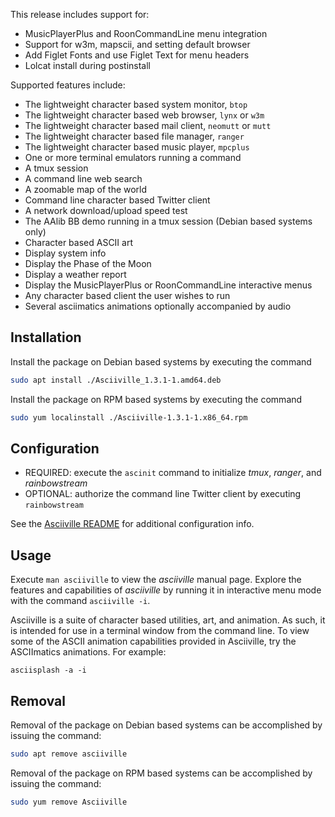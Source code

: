 This release includes support for:

* MusicPlayerPlus and RoonCommandLine menu integration
* Support for w3m, mapscii, and setting default browser
* Add Figlet Fonts and use Figlet Text for menu headers
* Lolcat install during postinstall

Supported features include:

* The lightweight character based system monitor, `btop`
* The lightweight character based web browser, `lynx` or `w3m`
* The lightweight character based mail client, `neomutt` or `mutt`
* The lightweight character based file manager, `ranger`
* The lightweight character based music player, `mpcplus`
* One or more terminal emulators running a command
* A tmux session
* A command line web search
* A zoomable map of the world
* Command line character based Twitter client
* A network download/upload speed test
* The AAlib BB demo running in a tmux session (Debian based systems only)
* Character based ASCII art
* Display system info
* Display the Phase of the Moon
* Display a weather report
* Display the MusicPlayerPlus or RoonCommandLine interactive menus
* Any character based client the user wishes to run
* Several asciimatics animations optionally accompanied by audio

## Installation
Install the package on Debian based systems by executing the command
```bash
sudo apt install ./Asciiville_1.3.1-1.amd64.deb
```

Install the package on RPM based systems by executing the command
```bash
sudo yum localinstall ./Asciiville-1.3.1-1.x86_64.rpm
```

## Configuration

* REQUIRED: execute the `ascinit` command to initialize *tmux*, *ranger*, and *rainbowstream*
* OPTIONAL: authorize the command line Twitter client by executing `rainbowstream`

See the [Asciiville README](https://github.com/doctorfree/Asciiville#readme) for additional configuration info.

## Usage

Execute `man asciiville` to view the *asciiville* manual page. Explore the features and capabilities of *asciiville* by running it in interactive menu mode with the command `asciiville -i`.

Asciiville is a suite of character based utilities, art, and animation. As such, it is intended for use in a terminal window from the command line. To view some of the ASCII animation capabilities provided in Asciiville, try the ASCIImatics animations. For example:

```console
asciisplash -a -i
```

## Removal
Removal of the package on Debian based systems can be accomplished by issuing the command:

```bash
sudo apt remove asciiville
```

Removal of the package on RPM based systems can be accomplished by issuing the command:

```bash
sudo yum remove Asciiville
```
